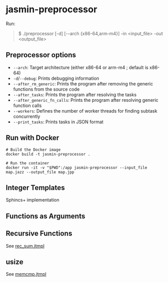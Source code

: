 # jasmin-preprocessor

Run:

> $ ./preprocessor [-d] [--arch {x86-64,arm-m4}] -in <input_file> -out <output_file>

## Preprocessor options

- `--arch`: Target architecture (either x86-64 or arm-m4 ; default is x86-64)
- `-d`/`--debug`: Prints debugging information
- `--after_rm_generic`: Prints the program after removing the generic functions from the source code
- `--after_tasks`: Prints the program after resolving the tasks
- `--after_generic_fn_calls`: Prints the program after resolving generic function calls
- `--workers`: Defines the number of worker threads for finding subtask concurrently
- `--print_tasks`: Prints tasks in JSON format

## Run with Docker

```
# Build the Docker image
docker build -t jasmin-preprocessor .

# Run the container
docker run -it -v "$PWD":/app jasmin-preprocessor --input_file map.jazz --output_file map.jpp
```

## Integer Templates

Sphincs+ implementation

## Functions as Arguments

## Recursive Functions

See [rec_sum.jtmpl](examples/rec_sum.jtmpl)

## usize

See [memcmp.jtmpl](examples/memcmp.jtmpl)
